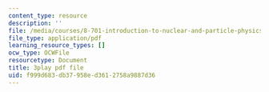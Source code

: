 ```yaml
---
content_type: resource
description: ''
file: /media/courses/8-701-introduction-to-nuclear-and-particle-physics-fall-2020/f999d683db37958ed3612758a9887d36_b5DKpnHXuUU.pdf
file_type: application/pdf
learning_resource_types: []
ocw_type: OCWFile
resourcetype: Document
title: 3play pdf file
uid: f999d683-db37-958e-d361-2758a9887d36
---
```

